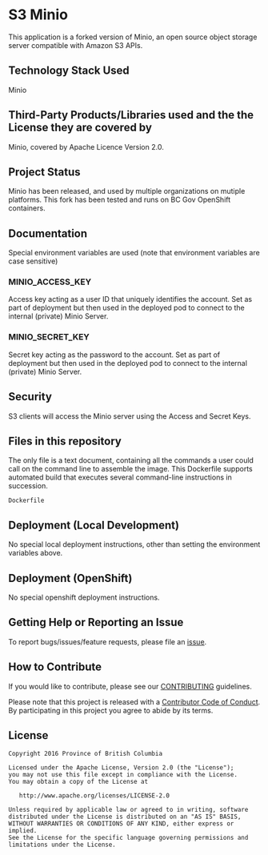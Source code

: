 # S3 Minio
This application is a forked version of Minio, an open source object storage server compatible with Amazon S3 APIs.

## Technology Stack Used
Minio

## Third-Party Products/Libraries used and the the License they are covered by
Minio, covered by Apache Licence Version 2.0.

## Project Status
Minio has been released, and used by multiple organizations on mutiple platforms.   This fork has been tested and runs on BC Gov OpenShift containers.

## Documentation

Special environment variables are used (note that environment variables are case sensitive)

### MINIO_ACCESS_KEY 
Access key acting as a user ID that uniquely identifies the account.  Set as part of deployment but then used in the deployed pod to connect to the internal (private) Minio Server.

### MINIO_SECRET_KEY 
Secret key acting as the password to the account.  Set as part of deployment but then used in the deployed pod to connect to the internal (private) Minio Server.

## Security

S3 clients will access the Minio server using the Access and Secret Keys.

## Files in this repository

The only file is a text document, containing all the commands a user could call on the command line to assemble the image.  This Dockerfile supports automated build that executes several command-line instructions in succession. 
```
Dockerfile           
```

## Deployment (Local Development)

No special local deployment instructions, other than setting the environment variables above.

## Deployment (OpenShift)

No special openshift deployment instructions.

## Getting Help or Reporting an Issue

To report bugs/issues/feature requests, please file an [issue](../../issues).

## How to Contribute

If you would like to contribute, please see our [CONTRIBUTING](./CONTRIBUTING.md) guidelines.

Please note that this project is released with a [Contributor Code of Conduct](./CODE_OF_CONDUCT.md). 
By participating in this project you agree to abide by its terms.

## License

    Copyright 2016 Province of British Columbia

    Licensed under the Apache License, Version 2.0 (the "License");
    you may not use this file except in compliance with the License.
    You may obtain a copy of the License at

       http://www.apache.org/licenses/LICENSE-2.0

    Unless required by applicable law or agreed to in writing, software
    distributed under the License is distributed on an "AS IS" BASIS,
    WITHOUT WARRANTIES OR CONDITIONS OF ANY KIND, either express or implied.
    See the License for the specific language governing permissions and
    limitations under the License.
